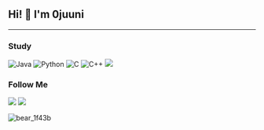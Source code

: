 ## Hi! 👋 I'm 0juuni
---------------------------------------------------------------------
### Study

![Java](https://img.shields.io/badge/-java-E34A86?style=flat-square&logo=java)
![Python](https://img.shields.io/badge/-Python-black?style=flat-square&logo=Python)
![C](https://img.shields.io/badge/-C-00599C?style=flat-square&logo=c)
![C++](https://img.shields.io/badge/-C++-00599C?style=flat-square&logo=c)
 <img src="https://img.shields.io/badge/Mysql-E6B91E?style=flat-square&logo=MySql&logoColor=white"/></a>

### Follow Me
 <a href="mailto:gimyeongjun0226@gmail.com"><img src="https://img.shields.io/badge/Gmail-d14836?style=flat-square&logo=Gmail&logoColor=white&link=kyjstar0226@gmail.com"/></a>
  <a href="https://instagram.com/yeongjun0226?igshid=ZDdkNTZiNTM="><img src="https://img.shields.io/badge/Instagram-E4405F?style=flat-square&logo=Instagram&logoColor=white&link=https://instagram.com/yeongjun0226?igshid=ZDdkNTZiNTM="/></a>
 
![bear_1f43b](https://user-images.githubusercontent.com/122507184/220543875-857cbb3e-ea8e-4bab-82a8-0cc0f0fa7dc9.png)

